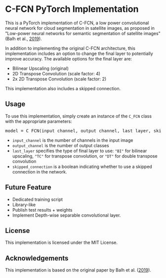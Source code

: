 # C-FCN PyTorch Implementation

This is a PyTorch implementation of C-FCN, a low power convolutional neural network for cloud segmentation in satellite images, as proposed in "Low-power neural networks for semantic segmentation of satellite images" (Balh et al., [2019](https://openaccess.thecvf.com/content_ICCVW_2019/papers/LPCV/Bahl_Low-Power_Neural_Networks_for_Semantic_Segmentation_of_Satellite_Images_ICCVW_2019_paper.pdf)).

In addition to implementing the original C-FCN architecture, this implementation includes an option to change the final layer to potentially improve accuracy. The available options for the final layer are:

- Bilinear Upscaling (original)
- 2D Transpose Convolution (scale factor: 4)
- 2x 2D Transpose Convolution (scale factor: 2)

This implementation also includes a skipped connection.

## Usage

To use this implementation, simply create an instance of the `C_FCN` class with the appropriate parameters:



<pre>model = C_FCN(input_channel, output_channel, last_layer, skipped_connection)</pre>


- `input_channel` is the number of channels in the input image
- `output_channel` is the number of output classes
- `last_layer` specifies the type of final layer to use: `"BI"` for bilinear upscaling, `"TC"` for transpose convolution, or `"DT"` for double transpose convolution
- `skipped_connection` is a boolean indicating whether to use a skipped connection in the network.

## Future Feature

- Dedicated training script
- Library-like
- Publish test results + weights 
- Implement Depth-wise separable convolutional layer.

## License

This implementation is licensed under the MIT License.

## Acknowledgements

This implementation is based on the original paper by Balh et al. ([2019](https://openaccess.thecvf.com/content_ICCVW_2019/papers/LPCV/Bahl_Low-Power_Neural_Networks_for_Semantic_Segmentation_of_Satellite_Images_ICCVW_2019_paper.pdf)).
